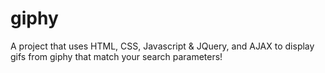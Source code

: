 # giphy
A project that uses HTML, CSS, Javascript &amp; JQuery, and AJAX to display gifs from giphy that match your search parameters! 
